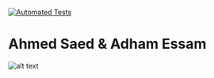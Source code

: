 [![Automated Tests](https://github.com/Ahmedsaed/simple_shell/actions/workflows/QA-testing.yml/badge.svg?branch=main)](https://github.com/Ahmedsaed/simple_shell/actions/workflows/QA-testing.yml)

# Ahmed Saed & Adham Essam
![alt text](https://s3.amazonaws.com/intranet-projects-files/holbertonschool-low_level_programming/235/shell.jpeg)
